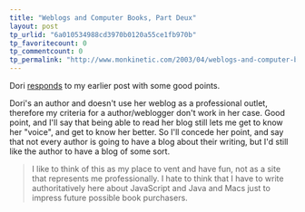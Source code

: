 ```yaml
---
title: "Weblogs and Computer Books, Part Deux"
layout: post
tp_urlid: "6a010534988cd3970b0120a55ce1fb970b"
tp_favoritecount: 0
tp_commentcount: 0
tp_permalink: "http://www.monkinetic.com/2003/04/weblogs-and-computer-books-part-deux.html"
---
```

Dori <a href="http://www.backupbrain.com/2003_03_30_archive.html#a003311">responds</a> to my earlier post with some good points.

Dori&#39;s an author and doesn&#39;t use her weblog as a professional outlet, therefore my criteria for a author/weblogger don&#39;t work in her case. Good point, and I&#39;ll say that being able to read her blog still lets me get to know her &quot;voice&quot;, and get to know her better. So I&#39;ll concede her point, and say that not every author is going to have a blog about their writing, but I&#39;d still like the author to have a blog of some sort.
<blockquote>I like to think of this as my place to vent and have fun, not as a site that represents me professionally. I hate to think that I have to write authoritatively here about JavaScript and Java and Macs just to impress future possible book purchasers.</blockquote>
